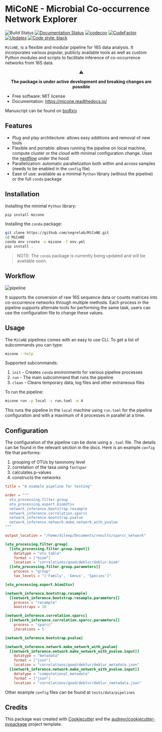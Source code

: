 # MiCoNE - Microbial Co-occurrence Network Explorer

![Build Status](https://github.com/segrelab/MiCoNE/workflows/build/badge.svg)
[![Documentation Status](https://readthedocs.org/projects/micone/badge/?version=latest)](https://micone.readthedocs.io/en/latest/?badge=latest)
[![codecov](https://codecov.io/gh/segrelab/MiCoNE/branch/master/graph/badge.svg?token=2tKiI0lUJb)](https://codecov.io/gh/segrelab/MiCoNE)
[![CodeFactor](https://www.codefactor.io/repository/github/segrelab/micone/badge)](https://www.codefactor.io/repository/github/segrelab/micone)
[![Updates](https://pyup.io/repos/github/segrelab/MiCoNE/shield.svg)](https://pyup.io/repos/github/segrelab/MiCoNE/)
[![Code style: black](https://img.shields.io/badge/code%20style-black-000000.svg)](https://github.com/ambv/black)

`MiCoNE`, is a flexible and modular pipeline for 16S data analysis.
It incorporates various popular, publicly available tools as well as custom Python modules and scripts to facilitate inference of co-occurrence networks from 16S data.

<div align="center">
⚠️ <p><strong>The package is under active development and breaking changes are possible</strong></p>
</div>

-   Free software: MIT license
-   Documentation: <https://micone.readthedocs.io/>

Manuscript can be found on [bioRxiv](https://www.biorxiv.org/content/10.1101/2020.09.23.309781v2)

## Features

-   Plug and play architecture: allows easy additions and removal of new tools
-   Flexible and portable: allows running the pipeline on local machine, compute cluster or the cloud with minimal configuration change. Uses the [nextflow](www.nextflow.io) under the hood
-   Parallelization: automatic parallelization both within and across samples (needs to be enabled in the `config` file)
-   Ease of use: available as a minimal `Python` library (without the pipeline) or the full `conda` package

## Installation

Installing the minimal `Python` library:

```sh
pip install micone
```

Installing the `conda` package:

```sh
git clone https://github.com/segrelab/MiCoNE.git
cd MiCoNE
conda env create -n micone -f env.yml
pip install .
```

> NOTE:
> The `conda` package is currently being updated and will be available soon.

## Workflow

![pipeline](assets/pipeline.png)

It supports the conversion of raw 16S sequence data or counts matrices into co-occurrence networks through multiple methods. Each process in the pipeline supports alternate tools for performing the same task, users can use the configuration file to change these values.

## Usage

The `MiCoNE` pipelines comes with an easy to use CLI. To get a list of subcommands you can type:

```bash
micone --help
```

Supported subcommands:

1. `init` - Creates `conda` environments for various pipeline processes
2. `run` - The main subcommand that runs the pipeline
3. `clean` - Cleans temporary data, log files and other extraneous files

To run the pipeline:

```bash
micone run -p local -c run.toml -m 4
```

This runs the pipeline in the `local` machine using `run.toml` for the pipeline configuration and with a maximum of 4 processes in parallel at a time.

## Configuration

The configuration of the pipeline can be done using a `.toml` file.
The details can be found in the relevant section in the docs.
Here is an example `config` file that performs:

1. grouping of OTUs by taxonomy level
2. correlation of the taxa using `fastspar`
3. calculates p-values
4. constructs the networks

```toml
title = "A example pipeline for testing"

order = """
  otu_processing.filter.group
  otu_processing.export.biom2tsv
  network_inference.bootstrap.resample
  network_inference.correlation.sparcc
  network_inference.bootstrap.pvalue
  network_inference.network.make_network_with_pvalue
"""

output_location = "/home/dileep/Documents/results/sparcc_network"

[otu_processing.filter.group]
  [[otu_processing.filter.group.input]]
    datatype = "otu_table"
    format = ["biom"]
    location = "correlations/good/deblur/deblur.biom"
  [[otu_processing.filter.group.parameters]]
    process = "group"
    tax_levels = "['Family', 'Genus', 'Species']"

[otu_processing.export.biom2tsv]

[network_inference.bootstrap.resample]
  [[network_inference.bootstrap.resample.parameters]]
    process = "resample"
    bootstraps = 10

[network_inference.correlation.sparcc]
  [[network_inference.correlation.sparcc.parameters]]
    process = "sparcc"
    iterations = 5

[network_inference.bootstrap.pvalue]

[network_inference.network.make_network_with_pvalue]
  [[network_inference.network.make_network_with_pvalue.input]]
    datatype = "metadata"
    format = ["json"]
    location = "correlations/good/deblur/deblur_metadata.json"
  [[network_inference.network.make_network_with_pvalue.input]]
    datatype = "computational_metadata"
    format = ["json"]
    location = "correlations/good/deblur/deblur_cmetadata.json"
```

Other example `config` files can be found at `tests/data/pipelines`

## Credits

This package was created with [Cookiecutter](https://github.com/audreyr/cookiecutter) and the [audreyr/cookiecutter-pypackage](https://github.com/audreyr/cookiecutter-pypackage) project template.
